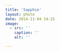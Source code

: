 ```yaml
---
title: 'Sapphie'
layout: photo
date: 2014-11-04 14:25
image:
  - src: ''
    caption: ''
    alt: ''

---
```


